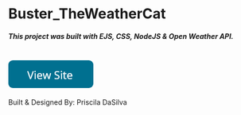 # Buster_TheWeatherCat

<h5>This project was built with EJS, CSS, NodeJS & Open Weather API.</h5>
<br>
<a href="https://vast-spire-77581.herokuapp.com/"><img  src="public/images/button.png" alt=""></a>
<br>
<img  src="public/images/Web 1920 – 7.png" alt="">
<br>
Built & Designed By: Priscila DaSilva

  





